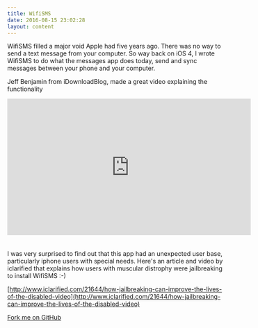```yaml
---
title: WifiSMS
date: 2016-08-15 23:02:28
layout: content
---
```


WifiSMS filled a major void Apple had five years ago. There was no way to send a text message from your computer. So way back on iOS 4, I wrote WifiSMS to do what the messages app does today, send and sync messages between your phone and your computer.

Jeff Benjamin from iDownloadBlog, made a great video explaining the functionality

<div style="text-align: center; padding-bottom: 20px">
	<iframe width="560" height="315" src="https://www.youtube.com/embed/CRUy-1t7KEw" frameborder="0" allowfullscreen></iframe>
</div>

I was very surprised to find out that this app had an unexpected user base, particularly iphone users with special needs. Here's an article and video by iclarified that explains how users with muscular distrophy were jailbreaking to install WifiSMS :-)

[http://www.iclarified.com/21644/how-jailbreaking-can-improve-the-lives-of-the-disabled-video](http://www.iclarified.com/21644/how-jailbreaking-can-improve-the-lives-of-the-disabled-video)

<a title="source code on github" target="_blank" href="https://github.com/jlippold/WifiSMS"><i class="icon icon-github-circled" style="font-size: 42px;"></i></a>

<a class="github-fork-ribbon top-right fixed" href="https://github.com/jlippold/WifiSMS" title="Fork me on GitHub">Fork me on GitHub</a>
